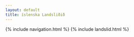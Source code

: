 ```yaml
---
layout: default
title: íslenska Landsliðið
---
```

{% include navigation.html %}
{% include landslid.html %}
